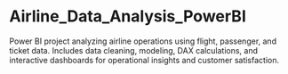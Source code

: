 # Airline_Data_Analysis_PowerBI
Power BI project analyzing airline operations using flight, passenger, and ticket data. Includes data cleaning, modeling, DAX calculations, and interactive dashboards for operational insights and customer satisfaction.
